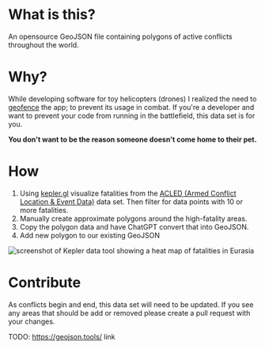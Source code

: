 # What is this?

An opensource GeoJSON file containing polygons of active conflicts throughout the world.

# Why?

While developing software for toy helicopters (drones) I realized the need to [geofence](https://en.wikipedia.org/wiki/Geofence) the app; to prevent its usage in combat.
If you're a developer and want to prevent your code from running in the battlefield, this data set is for you.

**You don't want to be the reason someone doesn't come home to their pet.**

# How

1. Using [kepler.gl](https://kepler.gl/) visualize fatalities from the [ACLED (Armed Conflict Location & Event Data)](acleddata.com) data set. Then filter for data points with 10 or more fatalities.
2. Manually create approximate polygons around the high-fatality areas.
3. Copy the polygon data and have ChatGPT convert that into GeoJSON.
4. Add new polygon to our existing GeoJSON

![screenshot of Kepler data tool showing a heat map of fatalities in Eurasia](https://github.com/FPVMateOfficial/think-of-the-pets/TODO)

# Contribute

As conflicts begin and end, this data set will need to be updated. If you see any areas that should be add or removed please create a pull request with your changes.

TODO: https://geojson.tools/ link
